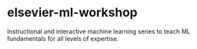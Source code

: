 # elsevier-ml-workshop
Instructional and interactive machine learning series to teach ML fundamentals for all levels of expertise.
